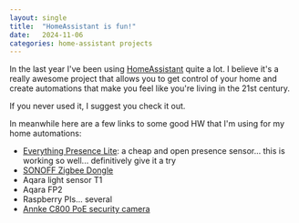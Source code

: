 ```yaml
---
layout: single
title:  "HomeAssistant is fun!"
date:   2024-11-06
categories: home-assistant projects
---
```


In the last year I've been using [HomeAssistant](https://www.home-assistant.io/) quite a lot.
I believe it's a really awesome project that allows you to get control of your home and 
create automations that make you feel like you're living in the 21st century.

If you never used it, I suggest you check it out.

In meanwhile here are a few links to some good HW that I'm using for my home automations:

* [Everything Presence Lite](https://everythingsmarthome.github.io/everything-presence-lite/): a cheap and open presence sensor... this is working so well... definitively give it a try
* [SONOFF Zigbee Dongle](https://sonoff.tech/product/gateway-and-sensors/sonoff-zigbee-3-0-usb-dongle-plus-e/)
* Aqara light sensor T1
* Aqara FP2
* Raspberry PIs... several <i class="fa-solid fa-face-grin-hearts"></i>
* [Annke C800 PoE security camera](https://www.annke.com/products/c800?srsltid=AfmBOopgbJByaHZxawFnDWsiqwwRLGLPrX20bUWImhwQkfE0Zc0icJbJ)
